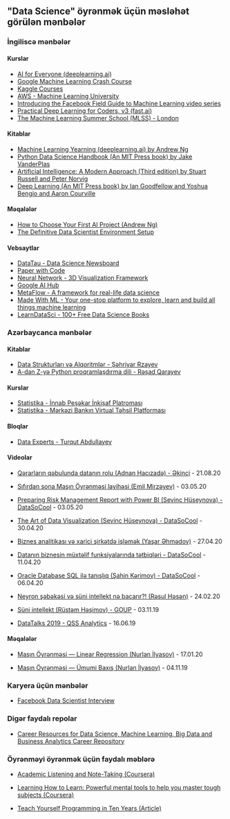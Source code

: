 ## "Data Science" öyrənmək üçün məsləhət görülən mənbələr



### İngiliscə mənbələr

#### Kurslar
- [AI for Everyone (deeplearning.ai)](https://www.deeplearning.ai/ai-for-everyone/)
- [Google Machine Learning Crash Course](https://developers.google.com/machine-learning/crash-course)
- [Kaggle Courses](https://www.kaggle.com/learn/overview)
- [AWS - Machine Learning University](https://www.youtube.com/channel/UC12LqyqTQYbXatYS9AA7Nuw/playlists)
- [Introducing the Facebook Field Guide to Machine Learning video series](https://research.fb.com/blog/2018/05/the-facebook-field-guide-to-machine-learning-video-series/)
- [Practical Deep Learning for Coders, v3 (fast.ai)](https://course.fast.ai/index.html)
- [The Machine Learning Summer School (MLSS) - London](https://sites.google.com/view/mlss-2019/lectures-and-tutorials)

#### Kitablar
- [Machine Learning Yearning (deeplearning.ai) by Andrew Ng](https://www.deeplearning.ai/machine-learning-yearning/)
- [Python Data Science Handbook (An MIT Press book) by Jake VanderPlas](https://jakevdp.github.io/PythonDataScienceHandbook/)
- [Artificial Intelligence: A Modern Approach (Third edition) by Stuart Russell and Peter Norvig](http://aima.cs.berkeley.edu/)
- [Deep Learning (An MIT Press book) by Ian Goodfellow and Yoshua Bengio and Aaron Courville](http://www.deeplearningbook.org/)

#### Məqalələr
- [How to Choose Your First AI Project (Andrew Ng)](https://hbr.org/2019/02/how-to-choose-your-first-ai-project)
- [The Definitive Data Scientist Environment Setup](https://davidadrian.cc/definitive-data-scientist-setup/)

#### Vebsaytlar
- [DataTau - Data Science Newsboard](https://datatau.net/)
- [Paper with Code](https://paperswithcode.com/)
- [Neural Network - 3D Visualization Framework](https://tensorspace.org/)
- [Google AI Hub](https://aihub.cloud.google.com/)
- [MetaFlow - A framework for real-life data science](https://metaflow.org/)
- [Made With ML - Your one-stop platform to explore, learn and build all things machine learning](https://madewithml.com/)
- [LearnDataSci - 100+ Free Data Science Books](https://www.learndatasci.com/free-data-science-books/)

### Azərbaycanca mənbələr

#### Kitablar
- [Data Strukturları və Alqoritmlər - Şəhriyar Rzayev](https://azepug.gitbooks.io/data-strukturlari-v-alqoritml-r/content/)
- [A-dan Z-yə Python proqramlaşdırma dili - Rəşad Qarayev](https://github.com/RashadGarayev/Python3-AZ)

#### Kurslar
- [Statistika - İnnab Peşəkar İnkişaf Platroması](http://innab.org/statitka/)
- [Statistika - Mərkəzi Bankın Virtual Təhsil Platforması](https://edu.e-cbar.az/course/preview.php?id=49)


#### Bloqlar
- [Data Experts - Turqut Abdullayev](http://dataexperts.tech/)


#### Videolar
- [Qərarların qəbulunda datanın rolu (Adnan Hacızadə) - Əkinçi](https://youtu.be/jk2gsIJXA4E) - 21.08.20

- [Sıfırdan sona Maşın Öyrənməsi layihəsi (Emil Mirzəyev)](https://youtu.be/iLQ1R20Hy0I) - 03.05.20

- [Preparing Risk Management Report with Power BI (Sevinc Hüseynova) - DataSoCool](https://youtu.be/KPgyX1NkUCw) - 03.05.20 

- [The Art of Data Visualization (Sevinc Hüseynova) - DataSoCool](https://youtu.be/ZdtLyOcxejk) - 30.04.20

- [Biznes analitikası və xarici şirkətdə işləmək (Yaşar Əhmədov)](https://youtu.be/b-h2PrdF8wc) - 27.04.20

- [Datanın biznesin müxtəlif funksiyalarında tətbiqləri - DataSoCool](https://www.facebook.com/datasocool/videos/1923925151073919/) - 11.04.20

- [Oracle Database SQL ilə tanışlıq (Şahin Kərimov) - DataSoCool](https://youtu.be/3Fdwv2JhINw) - 06.04.20

- [Neyron şəbəkəsi və süni intellekt nə bacarır?! (Rəsul Həsən)](https://youtu.be/1La0Zp5IhXQ) - 24.02.20

- [Süni intellekt (Rüstəm Həşimov) - GOUP](https://youtu.be/Yv78-P9x3dw) - 03.11.19

- [DataTalks 2019 - QSS Analytics](https://youtu.be/wt7Mlow50qQ) - 16.06.19



#### Məqalələr

- [Maşın Öyrənməsi — Linear Regression (Nurlan İlyasov)](https://medium.com/@nilyasov2018/ma%C5%9F%C4%B1n-%C3%B6yr%C9%99nm%C9%99si-linear-regression-33425a5ba991) - 17.01.20

- [Maşın Öyrənməsi — Ümumi Baxış (Nurlan İlyasov)](https://medium.com/@nilyasov2018/ma%C5%9F%C4%B1n-%C3%B6yr%C9%99nm%C9%99si-%C3%BCmumi-bax%C4%B1%C5%9F-ecb6e8fc3671) - 04.11.19

### Karyera üçün mənbələr
- [Facebook Data Scientist Interview](https://www.interviewquery.com/company/facebook-data-scientist-interview)

### Digər faydalı repolar
- [Career Resources for Data Science, Machine Learning, Big Data and Business Analytics Career Repository
](https://github.com/firmai/data-science-career)

### Öyrənməyi öyrənmək üçün faydalı məblərə
- [Academic Listening and Note-Taking (Coursera)](https://www.coursera.org/learn/note-taking)

- [Learning How to Learn: Powerful mental tools to help you master tough subjects (Coursera)](https://www.coursera.org/learn/learning-how-to-learn)

- [Teach Yourself Programming in Ten Years (Article)](https://norvig.com/21-days.html)
